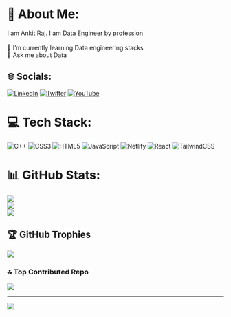 # 💫 About Me:
I am Ankit Raj. I am Data Engineer by profession<br><br>🌱 I’m currently learning Data engineering stacks<br>💬 Ask me about Data<br>


## 🌐 Socials:
[![LinkedIn](https://img.shields.io/badge/LinkedIn-%230077B5.svg?logo=linkedin&logoColor=white)](https://linkedin.com/in/ankitraj-srivastava) [![Twitter](https://img.shields.io/badge/Twitter-%231DA1F2.svg?logo=Twitter&logoColor=white)](https://twitter.com/this_ankitraj) [![YouTube](https://img.shields.io/badge/YouTube-%23FF0000.svg?logo=YouTube&logoColor=white)](https://youtube.com/@ankitrajsrivastava) 

# 💻 Tech Stack:
![C++](https://img.shields.io/badge/c++-%2300599C.svg?style=for-the-badge&logo=c%2B%2B&logoColor=white) ![CSS3](https://img.shields.io/badge/css3-%231572B6.svg?style=for-the-badge&logo=css3&logoColor=white) ![HTML5](https://img.shields.io/badge/html5-%23E34F26.svg?style=for-the-badge&logo=html5&logoColor=white) ![JavaScript](https://img.shields.io/badge/javascript-%23323330.svg?style=for-the-badge&logo=javascript&logoColor=%23F7DF1E) ![Netlify](https://img.shields.io/badge/netlify-%23000000.svg?style=for-the-badge&logo=netlify&logoColor=#00C7B7) ![React](https://img.shields.io/badge/react-%2320232a.svg?style=for-the-badge&logo=react&logoColor=%2361DAFB) ![TailwindCSS](https://img.shields.io/badge/tailwindcss-%2338B2AC.svg?style=for-the-badge&logo=tailwind-css&logoColor=white)
# 📊 GitHub Stats:
![](https://github-readme-stats.vercel.app/api?username=ankit1519&theme=prussian&hide_border=false&include_all_commits=true&count_private=true)<br/>
![](https://github-readme-streak-stats.herokuapp.com/?user=ankit1519&theme=prussian&hide_border=false)<br/>
![](https://github-readme-stats.vercel.app/api/top-langs/?username=ankit1519&theme=prussian&hide_border=false&include_all_commits=true&count_private=true&layout=compact)

## 🏆 GitHub Trophies
![](https://github-profile-trophy.vercel.app/?username=ankit1519&theme=algolia&no-frame=false&no-bg=true&margin-w=4)

### 🔝 Top Contributed Repo
![](https://github-contributor-stats.vercel.app/api?username=ankit1519&limit=5&theme=dark&combine_all_yearly_contributions=true)

---
[![](https://visitcount.itsvg.in/api?id=ankit1519&icon=0&color=0)](https://visitcount.itsvg.in)

<!-- Proudly created with GPRM ( https://gprm.itsvg.in ) -->
